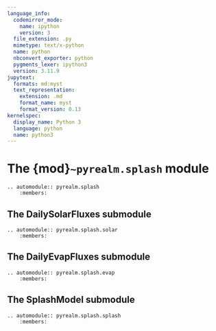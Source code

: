 ```yaml
---
language_info:
  codemirror_mode:
    name: ipython
    version: 3
  file_extension: .py
  mimetype: text/x-python
  name: python
  nbconvert_exporter: python
  pygments_lexer: ipython3
  version: 3.11.9
jupytext:
  formats: md:myst
  text_representation:
    extension: .md
    format_name: myst
    format_version: 0.13
kernelspec:
  display_name: Python 3
  language: python
  name: python3
---
```


# The {mod}`~pyrealm.splash` module

```{eval-rst}
.. automodule:: pyrealm.splash
    :members:
```

## The DailySolarFluxes submodule

```{eval-rst}
.. automodule:: pyrealm.splash.solar
    :members:
```

## The DailyEvapFluxes submodule

```{eval-rst}
.. automodule:: pyrealm.splash.evap
    :members:
```

## The SplashModel submodule

```{eval-rst}
.. automodule:: pyrealm.splash.splash
    :members:
```

